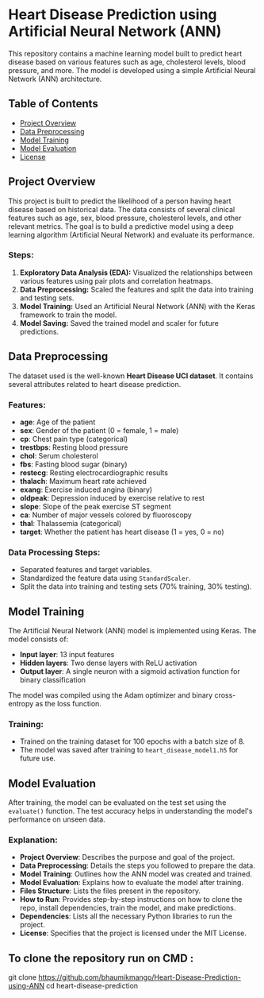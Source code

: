 # Heart Disease Prediction using Artificial Neural Network (ANN)

This repository contains a machine learning model built to predict heart disease based on various features such as age, cholesterol levels, blood pressure, and more. The model is developed using a simple Artificial Neural Network (ANN) architecture.

## Table of Contents

- [Project Overview](#project-overview)
- [Data Preprocessing](#data-preprocessing)
- [Model Training](#model-training)
- [Model Evaluation](#model-evaluation)
- [License](#license)

## Project Overview

This project is built to predict the likelihood of a person having heart disease based on historical data. The data consists of several clinical features such as age, sex, blood pressure, cholesterol levels, and other relevant metrics. The goal is to build a predictive model using a deep learning algorithm (Artificial Neural Network) and evaluate its performance.

### Steps:
1. **Exploratory Data Analysis (EDA):** Visualized the relationships between various features using pair plots and correlation heatmaps.
2. **Data Preprocessing:** Scaled the features and split the data into training and testing sets.
3. **Model Training:** Used an Artificial Neural Network (ANN) with the Keras framework to train the model.
4. **Model Saving:** Saved the trained model and scaler for future predictions.

## Data Preprocessing

The dataset used is the well-known **Heart Disease UCI dataset**. It contains several attributes related to heart disease prediction. 

### Features:
- **age**: Age of the patient
- **sex**: Gender of the patient (0 = female, 1 = male)
- **cp**: Chest pain type (categorical)
- **trestbps**: Resting blood pressure
- **chol**: Serum cholesterol
- **fbs**: Fasting blood sugar (binary)
- **restecg**: Resting electrocardiographic results
- **thalach**: Maximum heart rate achieved
- **exang**: Exercise induced angina (binary)
- **oldpeak**: Depression induced by exercise relative to rest
- **slope**: Slope of the peak exercise ST segment
- **ca**: Number of major vessels colored by fluoroscopy
- **thal**: Thalassemia (categorical)
- **target**: Whether the patient has heart disease (1 = yes, 0 = no)

### Data Processing Steps:
- Separated features and target variables.
- Standardized the feature data using `StandardScaler`.
- Split the data into training and testing sets (70% training, 30% testing).

## Model Training

The Artificial Neural Network (ANN) model is implemented using Keras. The model consists of:
- **Input layer**: 13 input features
- **Hidden layers**: Two dense layers with ReLU activation
- **Output layer**: A single neuron with a sigmoid activation function for binary classification

The model was compiled using the Adam optimizer and binary cross-entropy as the loss function.

### Training:
- Trained on the training dataset for 100 epochs with a batch size of 8.
- The model was saved after training to `heart_disease_model1.h5` for future use.

## Model Evaluation

After training, the model can be evaluated on the test set using the `evaluate()` function. The test accuracy helps in understanding the model's performance on unseen data.

### Explanation:
- **Project Overview**: Describes the purpose and goal of the project.
- **Data Preprocessing**: Details the steps you followed to prepare the data.
- **Model Training**: Outlines how the ANN model was created and trained.
- **Model Evaluation**: Explains how to evaluate the model after training.
- **Files Structure**: Lists the files present in the repository.
- **How to Run**: Provides step-by-step instructions on how to clone the repo, install dependencies, train the model, and make predictions.
- **Dependencies**: Lists all the necessary Python libraries to run the project.
- **License**: Specifies that the project is licensed under the MIT License.

## To clone the repository run on CMD :
git clone https://github.com/bhaumikmango/Heart-Disease-Prediction-using-ANN
cd heart-disease-prediction
